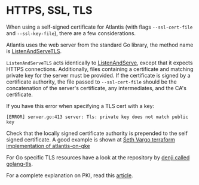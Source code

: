 # HTTPS, SSL, TLS

When using a self-signed certificate for Atlantis (with flags `--ssl-cert-file` and `--ssl-key-file`),
there are a few considerations.

Atlantis uses the web server from the standard Go library, 
the method name is [ListenAndServeTLS](https://pkg.go.dev/net/http#ListenAndServeTLS).

`ListenAndServeTLS` acts identically to [ListenAndServe](https://pkg.go.dev/net/http#ListenAndServe),
except that it expects HTTPS connections. 
Additionally, files containing a certificate and matching private key for the server must be provided. 
If the certificate is signed by a certificate authority, 
the file passed to `--ssl-cert-file` should be the concatenation of the server's certificate, any intermediates, and the CA's certificate. 

If you have this error when specifying a TLS cert with a key: 
```
[ERROR] server.go:413 server: Tls: private key does not match public key
```

Check that the locally signed certificate authority is prepended to the self signed certificate.
A good example is shown at [Seth Vargo terraform implementation of atlantis-on-gke](https://github.com/sethvargo/atlantis-on-gke/blob/master/terraform/tls.tf#L64)

For Go specific TLS resources have a look at the repository by [denji called golang-tls](https://github.com/denji/golang-tls).

For a complete explanation on PKI, read this [article](https://smallstep.com/blog/everything-pki.html).


